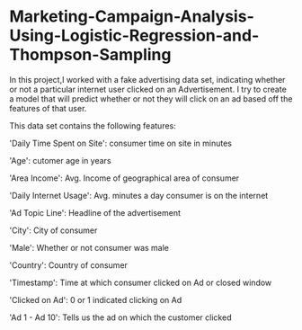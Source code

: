 # Marketing-Campaign-Analysis-Using-Logistic-Regression-and-Thompson-Sampling
In this project,I worked with a fake advertising data set, indicating whether or not a particular internet user clicked on an Advertisement. I try to create a model that will predict whether or not they will click on an ad based off the features of that user.

This data set contains the following features:

'Daily Time Spent on Site': consumer time on site in minutes

'Age': cutomer age in years

'Area Income': Avg. Income of geographical area of consumer

'Daily Internet Usage': Avg. minutes a day consumer is on the internet

'Ad Topic Line': Headline of the advertisement

'City': City of consumer

'Male': Whether or not consumer was male

'Country': Country of consumer

'Timestamp': Time at which consumer clicked on Ad or closed window

'Clicked on Ad': 0 or 1 indicated clicking on Ad

'Ad 1 - Ad 10': Tells us the ad on which the customer clicked
